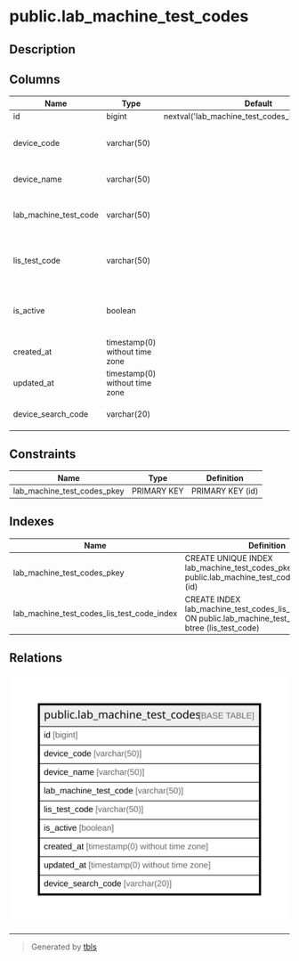 # public.lab_machine_test_codes

## Description

## Columns

| Name | Type | Default | Nullable | Children | Parents | Comment |
| ---- | ---- | ------- | -------- | -------- | ------- | ------- |
| id | bigint | nextval('lab_machine_test_codes_id_seq'::regclass) | false |  |  |  |
| device_code | varchar(50) |  | false |  |  | Code identifying the lab machine |
| device_name | varchar(50) |  | false |  |  | Name of the lab machine |
| lab_machine_test_code | varchar(50) |  | false |  |  | Test code specific to the lab machine |
| lis_test_code | varchar(50) |  | false |  |  | Test code in the Laboratory Information System |
| is_active | boolean |  | false |  |  | Status indicating if the test code is active |
| created_at | timestamp(0) without time zone |  | true |  |  |  |
| updated_at | timestamp(0) without time zone |  | true |  |  |  |
| device_search_code | varchar(20) |  | true |  |  | Device code for search |

## Constraints

| Name | Type | Definition |
| ---- | ---- | ---------- |
| lab_machine_test_codes_pkey | PRIMARY KEY | PRIMARY KEY (id) |

## Indexes

| Name | Definition |
| ---- | ---------- |
| lab_machine_test_codes_pkey | CREATE UNIQUE INDEX lab_machine_test_codes_pkey ON public.lab_machine_test_codes USING btree (id) |
| lab_machine_test_codes_lis_test_code_index | CREATE INDEX lab_machine_test_codes_lis_test_code_index ON public.lab_machine_test_codes USING btree (lis_test_code) |

## Relations

![er](public.lab_machine_test_codes.svg)

---

> Generated by [tbls](https://github.com/k1LoW/tbls)
